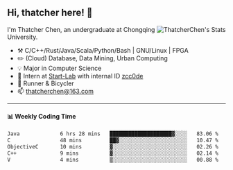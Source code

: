 ## Hi, thatcher here! :wave:

<img align="right" src="https://github-readme-stats.vercel.app/api?username=thatcherchen&title_color=333&text_color=777" alt="ThatcherChen's Stats" >

I'm Thatcher Chen, an undergraduate at Chongqing University.

- :hammer_and_pick:  C/C++/Rust/Java/Scala/Python/Bash | GNU/Linux | FPGA
- :pencil2:  (Cloud) Database, Data Mining, Urban Computing
- :bulb:   Major in Computer Science
- :telescope:  Intern at [Start-Lab](https://github.com/Spatio-Temporal-Lab) with internal ID [zcc0de](https://github.com/zcc0de)
- :seedling:  Runner & Bicycler
- :mailbox: thatcherchen@163.com

---

#### :bar_chart: Weekly Coding Time

<!--START_SECTION:waka-->

```txt
Java             6 hrs 28 mins   ████████████████████▓░░░░   83.06 %
C                48 mins         ██▓░░░░░░░░░░░░░░░░░░░░░░   10.47 %
ObjectiveC       10 mins         ▓░░░░░░░░░░░░░░░░░░░░░░░░   02.26 %
C++              9 mins          ▓░░░░░░░░░░░░░░░░░░░░░░░░   02.14 %
V                4 mins          ▒░░░░░░░░░░░░░░░░░░░░░░░░   00.88 %
```

<!--END_SECTION:waka-->
